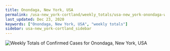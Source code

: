 ```yaml
---
title: Onondaga, New York, USA
permalink: /usa-new_york-cortland/weekly_totals/usa-new_york-onondaga-weekly_totals.html
last_updated: Dec 23, 2020
keywords: ["Onondaga, New York, USA", "weekly totals"]
sidebar: usa-new_york-cortland_sidebar
---
```


![Weekly Totals of Confirmed Cases for Onondaga, New York, USA](/covid_tracker/images/graphs/usa-new_york-onondaga-weekly_totals_graph.png)
